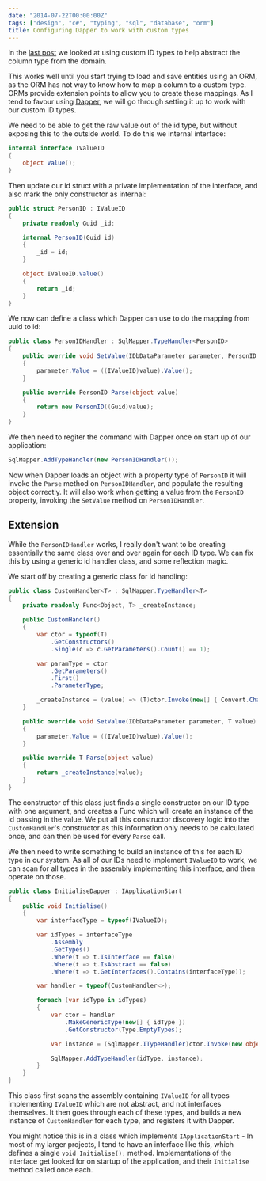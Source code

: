 ```yaml
---
date: "2014-07-22T00:00:00Z"
tags: ["design", "c#", "typing", "sql", "database", "orm"]
title: Configuring Dapper to work with custom types
---
```


In the [last post][blog-type-ids] we looked at using custom ID types to help abstract the column type from the domain.

This works well until you start trying to load and save entities using an ORM, as the ORM has not way to know how to map a column to a custom type.  ORMs provide extension points to allow you to create these mappings.  As I tend to favour using [Dapper][orm-dapper], we will go through setting it up to work with our custom ID types.

We need to be able to get the raw value out of the id type, but without exposing this to the outside world.  To do this we internal interface:

```csharp
internal interface IValueID
{
	object Value();
}
```

Then update our id struct with a private implementation of the interface, and also mark the only constructor as internal:

```csharp
public struct PersonID : IValueID
{
	private readonly Guid _id;

	internal PersonID(Guid id)
	{
		_id = id;
	}

	object IValueID.Value()
	{
		return _id;
	}
}
```

We now can define a class which Dapper can use to do the mapping from uuid to id:

```csharp
public class PersonIDHandler : SqlMapper.TypeHandler<PersonID>
{
	public override void SetValue(IDbDataParameter parameter, PersonID value)
	{
		parameter.Value = ((IValueID)value).Value();
	}

	public override PersonID Parse(object value)
	{
		return new PersonID((Guid)value);
	}
}
```

We then need to regiter the command with Dapper once on start up of our application:

```csharp
SqlMapper.AddTypeHandler(new PersonIDHandler());
```

Now when Dapper loads an object with a property type of `PersonID` it will invoke the `Parse` method on `PersonIDHandler`, and populate the resulting object correctly.  It will also work when getting a value from the `PersonID` property, invoking the `SetValue` method on `PersonIDHandler`.

## Extension

While the `PersonIDHandler` works, I really don't want to be creating essentially the same class over and over again for each ID type.  We can fix this by using a generic id handler class, and some reflection magic.

We start off by creating a generic class for id handling:

```csharp
public class CustomHandler<T> : SqlMapper.TypeHandler<T>
{
	private readonly Func<Object, T> _createInstance;

	public CustomHandler()
	{
		var ctor = typeof(T)
			.GetConstructors()
			.Single(c => c.GetParameters().Count() == 1);

		var paramType = ctor
			.GetParameters()
			.First()
			.ParameterType;

		_createInstance = (value) => (T)ctor.Invoke(new[] { Convert.ChangeType(value, paramType) });
	}

	public override void SetValue(IDbDataParameter parameter, T value)
	{
		parameter.Value = ((IValueID)value).Value();
	}

	public override T Parse(object value)
	{
		return _createInstance(value);
	}
}
```

The constructor of this class just finds a single constructor on our ID type with one argument, and creates a Func which will create an instance of the id passing in the value.   We put all this constructor discovery logic into the `CustomHandler`'s constructor as this information only needs to be calculated once, and can then be used for every `Parse` call.

We then need to write something to build an instance of this for each ID type in our system.  As all of our IDs need to implement `IValueID` to work, we can scan for all types in the assembly implementing this interface, and then operate on those.

```csharp
public class InitialiseDapper : IApplicationStart
{
	public void Initialise()
	{
		var interfaceType = typeof(IValueID);

		var idTypes = interfaceType
			.Assembly
			.GetTypes()
			.Where(t => t.IsInterface == false)
			.Where(t => t.IsAbstract == false)
			.Where(t => t.GetInterfaces().Contains(interfaceType));

		var handler = typeof(CustomHandler<>);

		foreach (var idType in idTypes)
		{
			var ctor = handler
				.MakeGenericType(new[] { idType })
				.GetConstructor(Type.EmptyTypes);

			var instance = (SqlMapper.ITypeHandler)ctor.Invoke(new object[] { });

			SqlMapper.AddTypeHandler(idType, instance);
		}
	}
}
```

This class first scans the assembly containing `IValueID` for all types implementing `IValueID` which are not abstract, and not interfaces themselves.  It then goes through each of these types, and builds a new instance of `CustomHandler` for each type, and registers it with Dapper.

You might notice this is in a class which implements `IApplicationStart` - In most of my larger projects, I tend to have an interface like this, which defines a single `void Initialise();` method.  Implementations of the interface get looked for on startup of the application, and their `Initialise` method called once each.

[blog-type-ids]: http://andydote.co.uk/strong-type-your-entity-ids
[orm-dapper]: https://github.com/StackExchange/dapper-dot-net
